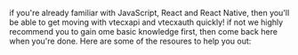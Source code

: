 if you're already familiar with JavaScript, React and React Native,
then you'll be able to get moving with vtecxapi and vtecxauth quickly!
if not we highly recommend you to gain ome basic knowledge first, then
come back here when you're done. Here are some of the resoures to help
you out: